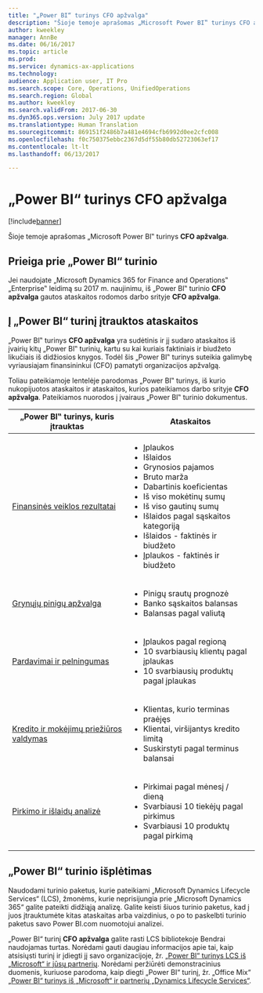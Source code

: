 ```yaml
---
title: "„Power BI“ turinys CFO apžvalga"
description: "Šioje temoje aprašomas „Microsoft Power BI‟ turinys CFO apžvalga."
author: kweekley
manager: AnnBe
ms.date: 06/16/2017
ms.topic: article
ms.prod: 
ms.service: dynamics-ax-applications
ms.technology: 
audience: Application user, IT Pro
ms.search.scope: Core, Operations, UnifiedOperations
ms.search.region: Global
ms.author: kweekley
ms.search.validFrom: 2017-06-30
ms.dyn365.ops.version: July 2017 update
ms.translationtype: Human Translation
ms.sourcegitcommit: 869151f2486b7a481e4694cfb6992d0ee2cfc008
ms.openlocfilehash: f0c750375ebbc2367d5df55b80db52723063ef17
ms.contentlocale: lt-lt
ms.lasthandoff: 06/13/2017

---
```


# <a name="cfo-overview-power-bi-content"></a>„Power BI“ turinys CFO apžvalga

[!include[banner](../includes/banner.md)]


Šioje temoje aprašomas „Microsoft Power BI‟ turinys **CFO apžvalga**. 

## <a name="accessing-the-power-bi-content"></a>Prieiga prie „Power BI“ turinio

Jei naudojate „Microsoft Dynamics 365 for Finance and Operations‟ „Enterprise‟ leidimą su 2017 m. naujinimu, iš „Power BI‟ turinio **CFO apžvalga** gautos ataskaitos rodomos darbo srityje **CFO apžvalga**.

## <a name="reports-that-are-included-in-the-power-bi-content"></a>Į „Power BI“ turinį įtrauktos ataskaitos
„Power BI‟ turinys **CFO apžvalga** yra sudėtinis ir jį sudaro ataskaitos iš įvairių kitų „Power BI‟ turinių, kartu su kai kuriais faktiniais ir biudžeto likučiais iš didžiosios knygos. Todėl šis „Power BI‟ turinys suteikia galimybę vyriausiajam finansininkui (CFO) pamatyti organizacijos apžvalgą.

Toliau pateikiamoje lentelėje parodomas „Power BI‟ turinys, iš kurio nukopijuotos ataskaitos ir ataskaitos, kurios pateikiamos darbo srityje **CFO apžvalga**. Pateikiamos nuorodos į įvairaus „Power BI‟ turinio dokumentus.

| „Power BI‟ turinys, kuris įtrauktas     | Ataskaitos |
|---------------------------------------|---------|
| [Finansinės veiklos rezultatai](financial-performance-power-bi-content-pack.md) | <ul><li>Įplaukos</li><li>Išlaidos</li><li>Grynosios pajamos</li><li>Bruto marža</li><li>Dabartinis koeficientas</li><li>Iš viso mokėtinų sumų</li><li>Iš viso gautinų sumų</li><li>Išlaidos pagal sąskaitos kategoriją</li><li>Išlaidos - faktinės ir biudžeto</li><li>Įplaukos - faktinės ir biudžeto</li></ul> |
| [Grynųjų pinigų apžvalga](/dynamics365/unified-operations/financials/cash-bank-management/Cash-Overview-Power-BI-content) | <ul><li>Pinigų srautų prognozė</li><li>Banko sąskaitos balansas</li><li>Balansas pagal valiutą</li></ul> |
| [Pardavimai ir pelningumas](sales-profitability-performance-content-pack.md) | <ul><li>Įplaukos pagal regioną</li><li>10 svarbiausių klientų pagal įplaukas</li><li>10 svarbiausių produktų pagal įplaukas</li></ul> |
| [Kredito ir mokėjimų priežiūros valdymas](/dynamics365/unified-operations/financials/accounts-receivable/credit-collections-power-bi) | <ul><li>Klientas, kurio terminas praėjęs</li><li>Klientai, viršijantys kredito limitą</li><li>Suskirstyti pagal terminus balansai</li></ul> |
| [Pirkimo ir išlaidų analizė](/dynamics365/unified-operations/financials/accounts-receivable/credit-collections-power-bi) | <ul><li>Pirkimai pagal mėnesį / dieną</li><li>Svarbiausi 10 tiekėjų pagal pirkimus</li><li>Svarbiausi 10 produktų pagal pirkimą</li></ul> |

## <a name="extending-the-power-bi-content"></a>„Power BI“ turinio išplėtimas
Naudodami turinio paketus, kurie pateikiami „Microsoft Dynamics Lifecycle Services“ (LCS), žmonėms, kurie neprisijungia prie „Microsoft Dynamics 365“ galite pateikti didžiąją analizę. Galite keisti šiuos turinio paketus, kad į juos įtrauktumėte kitas ataskaitas arba vaizdinius, o po to paskelbti turinio paketus savo Power BI.com nuomotojui analizei.

„Power BI“ turinį **CFO apžvalga** galite rasti LCS bibliotekoje Bendrai naudojamas turtas. Norėdami gauti daugiau informacijos apie tai, kaip atsisiųsti turinį ir įdiegti jį savo organizacijoje, žr. [„Power BI“ turinys LCS iš „Microsoft“ ir jūsų partnerių](/dynamics365/unified-operations/dev-itpro/analytics/power-bi-content-microsoft-partners). Norėdami peržiūrėti demonstracinius duomenis, kuriuose parodoma, kaip diegti „Power BI“ turinį, žr. „Office Mix“ [„Power BI“ turinys iš „Microsoft“ ir partnerių „Dynamics Lifecycle Services“](https://mix.office.com/watch/9puyb1b2xs1w).

